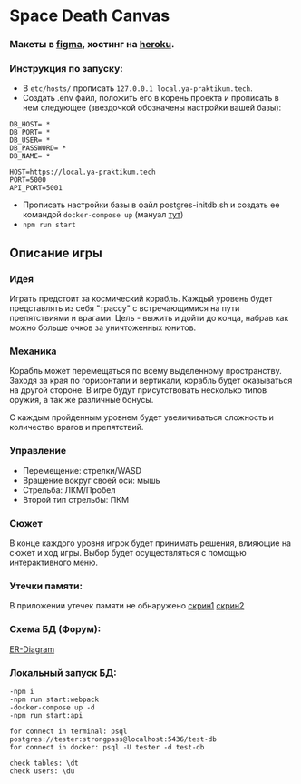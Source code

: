 # Space Death Canvas

### Макеты в [figma](https://www.figma.com/file/ajQp4tRV6sZM05Q5vDNrLz/Spaceship?node-id=0%3A1), хостинг на [heroku](https://space-death-canvas.herokuapp.com/).

### Инструкция по запуску:
* В `etc/hosts/` прописать `127.0.0.1 local.ya-praktikum.tech`.
* Создать .env файл, положить его в корень проекта
и прописать в нем следующее (звездочкой обозначены настройки вашей базы):
```$xslt
DB_HOST= *
DB_PORT= *
DB_USER= *
DB_PASSWORD= *
DB_NAME= *

HOST=https://local.ya-praktikum.tech
PORT=5000
API_PORT=5001
```
* Прописать настройки базы в файл postgres-initdb.sh
  и создать ее командой `docker-compose up` (мануал [тут](https://github.com/noveogroup-amorgunov/docker-compose-postgres))
* `npm run start`

## Описание игры

### Идея

Играть предстоит за космический корабль. Каждый уровень будет представлять из себя "трассу" с встречающимися на пути препятствиями и врагами. Цель - выжить и дойти до конца, набрав как можно больше очков за уничтоженных юнитов.

### Механика

Корабль может перемещаться по всему выделенному пространству. Заходя за края по горизонтали и вертикали, корабль будет оказываться на другой стороне. В игре будут присутствовать несколько типов оружия, а так же различные бонусы.

С каждым пройденным уровнем будет увеличиваться сложность и количество врагов и препятствий.

### Управление

-   Перемещение: стрелки/WASD
-   Вращение вокруг своей оси: мышь
-   Стрельба: ЛКМ/Пробел
-   Второй тип стрельбы: ПКМ

### Сюжет

В конце каждого уровня игрок будет принимать решения, влияющие на сюжет и ход игры. Выбор будет осуществляться с помощью интерактивного меню.


### Утечки памяти:
   В приложении утечек памяти не обнаружено
    [скрин1](https://i.ibb.co/Vp9d0Qd/image-2021-03-23-15-42-01.png)
    [скрин2](https://i.ibb.co/SJQVtD0/image-2021-03-23-15-48-15.png)

### Схема БД (Форум):
[ER-Diagram](https://drive.google.com/file/d/19TeQsFsE_uOao01A6v9l1QGvgRRGaTHk/view?usp=sharing)

### Локальный запуск БД:
    -npm i
    -npm run start:webpack
    -docker-compose up -d
    -npm run start:api

    for connect in terminal: psql postgres://tester:strongpass@localhost:5436/test-db
    for connect in docker: psql -U tester -d test-db
    
    check tables: \dt
    check users: \du
